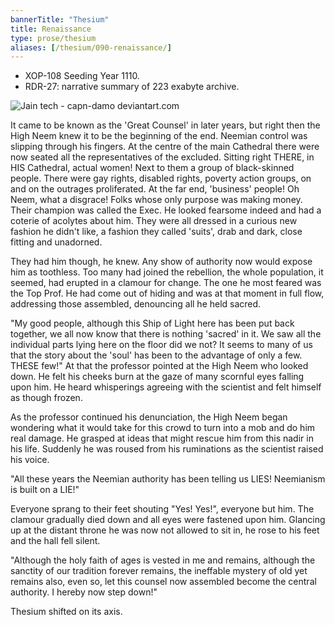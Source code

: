 ```yaml
---
bannerTitle: "Thesium" 
title: Renaissance
type: prose/thesium
aliases: [/thesium/090-renaissance/]
---
```


<div class="data">

- XOP-108 Seeding Year 1110.
- RDR-27: narrative summary of 223 exabyte archive.  

</div>

![Jain tech - capn-damo deviantart.com](/images/thesium/jain-tech.jpg)

It came to be known as the 'Great Counsel' in later years, but right then the
High Neem knew it to be the beginning of the end. Neemian control was slipping
through his fingers. At the centre of the main Cathedral there were now seated
all the representatives of the excluded. Sitting right THERE, in HIS Cathedral,
actual women! Next to them a group of black-skinned people. There were gay
rights, disabled rights, poverty action groups, on and on the outrages
proliferated. At the far end, 'business' people! Oh Neem, what a disgrace! Folks
whose only purpose was making money. Their champion was called the Exec. He
looked fearsome indeed and had a coterie of acolytes about him. They were all
dressed in a curious new fashion he didn't like, a fashion they called 'suits',
drab and dark, close fitting and unadorned.

They had him though, he knew. Any show of authority now would expose him as
toothless. Too many had joined the rebellion, the whole population, it seemed,
had erupted in a clamour for change. The one he most feared was the Top Prof.
He had come out of hiding and was at that moment in full flow, addressing those
assembled, denouncing all he held sacred.

"My good people, although this Ship of Light here has been put back together, we
all now know that there is nothing 'sacred' in it. We saw all the individual
parts lying here on the floor did we not? It seems to many of us that the story
about the 'soul' has been to the advantage of only a few. THESE few!" At that
the professor pointed at the High Neem who looked down. He felt his cheeks burn
at the gaze of many scornful eyes falling upon him. He heard whisperings
agreeing with the scientist and felt himself as though frozen.

As the professor continued his denunciation, the High Neem began wondering what
it would take for this crowd to turn into a mob and do him real damage. He
grasped at ideas that might rescue him from this nadir in his life. Suddenly he
was roused from his ruminations as the scientist raised his voice.

"All these years the Neemian authority has been telling us LIES! Neemianism is
built on a LIE!"

Everyone sprang to their feet shouting "Yes! Yes!", everyone but him. The
clamour gradually died down and all eyes were fastened upon him. Glancing up at
the distant throne he was now not allowed to sit in, he rose to his feet and the
hall fell silent.

"Although the holy faith of ages is vested in me and remains, although the
sanctity of our tradition forever remains, the ineffable mystery of old yet
remains also, even so, let this counsel now assembled become the central
authority. I hereby now step down!"

Thesium shifted on its axis.
